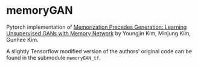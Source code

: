 # memoryGAN

Pytorch implementation of [Memorization Precedes Generation: Learning Unsupervised GANs with Memory Network](https://arxiv.org/abs/1803.01500) by Youngjin Kim, Minjung Kim, Gunhee Kim.

A slightly Tensorflow modified version of the authors' original code can be found in the submodule `memoryGAN_tf`.

